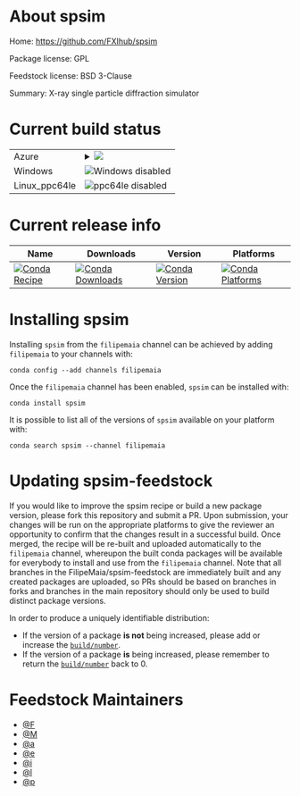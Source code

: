 About spsim
===========

Home: https://github.com/FXIhub/spsim

Package license: GPL

Feedstock license: BSD 3-Clause

Summary: X-ray single particle diffraction simulator



Current build status
====================


<table>
    
  <tr>
    <td>Azure</td>
    <td>
      <details>
        <summary>
          <a href="https://dev.azure.com/FilipeMaia/feedstock-builds/_build/latest?definitionId=&branchName=master">
            <img src="https://dev.azure.com/FilipeMaia/feedstock-builds/_apis/build/status/spsim-feedstock?branchName=master">
          </a>
        </summary>
        <table>
          <thead><tr><th>Variant</th><th>Status</th></tr></thead>
          <tbody><tr>
              <td>linux_cuda_compiler_version10.0python2.7</td>
              <td>
                <a href="https://dev.azure.com/FilipeMaia/feedstock-builds/_build/latest?definitionId=&branchName=master">
                  <img src="https://dev.azure.com/FilipeMaia/feedstock-builds/_apis/build/status/spsim-feedstock?branchName=master&jobName=linux&configuration=linux_cuda_compiler_version10.0python2.7" alt="variant">
                </a>
              </td>
            </tr><tr>
              <td>linux_cuda_compiler_version10.0python3.6</td>
              <td>
                <a href="https://dev.azure.com/FilipeMaia/feedstock-builds/_build/latest?definitionId=&branchName=master">
                  <img src="https://dev.azure.com/FilipeMaia/feedstock-builds/_apis/build/status/spsim-feedstock?branchName=master&jobName=linux&configuration=linux_cuda_compiler_version10.0python3.6" alt="variant">
                </a>
              </td>
            </tr><tr>
              <td>linux_cuda_compiler_version10.0python3.7</td>
              <td>
                <a href="https://dev.azure.com/FilipeMaia/feedstock-builds/_build/latest?definitionId=&branchName=master">
                  <img src="https://dev.azure.com/FilipeMaia/feedstock-builds/_apis/build/status/spsim-feedstock?branchName=master&jobName=linux&configuration=linux_cuda_compiler_version10.0python3.7" alt="variant">
                </a>
              </td>
            </tr><tr>
              <td>linux_cuda_compiler_version10.0python3.8</td>
              <td>
                <a href="https://dev.azure.com/FilipeMaia/feedstock-builds/_build/latest?definitionId=&branchName=master">
                  <img src="https://dev.azure.com/FilipeMaia/feedstock-builds/_apis/build/status/spsim-feedstock?branchName=master&jobName=linux&configuration=linux_cuda_compiler_version10.0python3.8" alt="variant">
                </a>
              </td>
            </tr><tr>
              <td>linux_cuda_compiler_version10.1python2.7</td>
              <td>
                <a href="https://dev.azure.com/FilipeMaia/feedstock-builds/_build/latest?definitionId=&branchName=master">
                  <img src="https://dev.azure.com/FilipeMaia/feedstock-builds/_apis/build/status/spsim-feedstock?branchName=master&jobName=linux&configuration=linux_cuda_compiler_version10.1python2.7" alt="variant">
                </a>
              </td>
            </tr><tr>
              <td>linux_cuda_compiler_version10.1python3.6</td>
              <td>
                <a href="https://dev.azure.com/FilipeMaia/feedstock-builds/_build/latest?definitionId=&branchName=master">
                  <img src="https://dev.azure.com/FilipeMaia/feedstock-builds/_apis/build/status/spsim-feedstock?branchName=master&jobName=linux&configuration=linux_cuda_compiler_version10.1python3.6" alt="variant">
                </a>
              </td>
            </tr><tr>
              <td>linux_cuda_compiler_version10.1python3.7</td>
              <td>
                <a href="https://dev.azure.com/FilipeMaia/feedstock-builds/_build/latest?definitionId=&branchName=master">
                  <img src="https://dev.azure.com/FilipeMaia/feedstock-builds/_apis/build/status/spsim-feedstock?branchName=master&jobName=linux&configuration=linux_cuda_compiler_version10.1python3.7" alt="variant">
                </a>
              </td>
            </tr><tr>
              <td>linux_cuda_compiler_version10.1python3.8</td>
              <td>
                <a href="https://dev.azure.com/FilipeMaia/feedstock-builds/_build/latest?definitionId=&branchName=master">
                  <img src="https://dev.azure.com/FilipeMaia/feedstock-builds/_apis/build/status/spsim-feedstock?branchName=master&jobName=linux&configuration=linux_cuda_compiler_version10.1python3.8" alt="variant">
                </a>
              </td>
            </tr><tr>
              <td>linux_cuda_compiler_version10.2python2.7</td>
              <td>
                <a href="https://dev.azure.com/FilipeMaia/feedstock-builds/_build/latest?definitionId=&branchName=master">
                  <img src="https://dev.azure.com/FilipeMaia/feedstock-builds/_apis/build/status/spsim-feedstock?branchName=master&jobName=linux&configuration=linux_cuda_compiler_version10.2python2.7" alt="variant">
                </a>
              </td>
            </tr><tr>
              <td>linux_cuda_compiler_version10.2python3.6</td>
              <td>
                <a href="https://dev.azure.com/FilipeMaia/feedstock-builds/_build/latest?definitionId=&branchName=master">
                  <img src="https://dev.azure.com/FilipeMaia/feedstock-builds/_apis/build/status/spsim-feedstock?branchName=master&jobName=linux&configuration=linux_cuda_compiler_version10.2python3.6" alt="variant">
                </a>
              </td>
            </tr><tr>
              <td>linux_cuda_compiler_version10.2python3.7</td>
              <td>
                <a href="https://dev.azure.com/FilipeMaia/feedstock-builds/_build/latest?definitionId=&branchName=master">
                  <img src="https://dev.azure.com/FilipeMaia/feedstock-builds/_apis/build/status/spsim-feedstock?branchName=master&jobName=linux&configuration=linux_cuda_compiler_version10.2python3.7" alt="variant">
                </a>
              </td>
            </tr><tr>
              <td>linux_cuda_compiler_version10.2python3.8</td>
              <td>
                <a href="https://dev.azure.com/FilipeMaia/feedstock-builds/_build/latest?definitionId=&branchName=master">
                  <img src="https://dev.azure.com/FilipeMaia/feedstock-builds/_apis/build/status/spsim-feedstock?branchName=master&jobName=linux&configuration=linux_cuda_compiler_version10.2python3.8" alt="variant">
                </a>
              </td>
            </tr><tr>
              <td>linux_cuda_compiler_version9.2python2.7</td>
              <td>
                <a href="https://dev.azure.com/FilipeMaia/feedstock-builds/_build/latest?definitionId=&branchName=master">
                  <img src="https://dev.azure.com/FilipeMaia/feedstock-builds/_apis/build/status/spsim-feedstock?branchName=master&jobName=linux&configuration=linux_cuda_compiler_version9.2python2.7" alt="variant">
                </a>
              </td>
            </tr><tr>
              <td>linux_cuda_compiler_version9.2python3.6</td>
              <td>
                <a href="https://dev.azure.com/FilipeMaia/feedstock-builds/_build/latest?definitionId=&branchName=master">
                  <img src="https://dev.azure.com/FilipeMaia/feedstock-builds/_apis/build/status/spsim-feedstock?branchName=master&jobName=linux&configuration=linux_cuda_compiler_version9.2python3.6" alt="variant">
                </a>
              </td>
            </tr><tr>
              <td>linux_cuda_compiler_version9.2python3.7</td>
              <td>
                <a href="https://dev.azure.com/FilipeMaia/feedstock-builds/_build/latest?definitionId=&branchName=master">
                  <img src="https://dev.azure.com/FilipeMaia/feedstock-builds/_apis/build/status/spsim-feedstock?branchName=master&jobName=linux&configuration=linux_cuda_compiler_version9.2python3.7" alt="variant">
                </a>
              </td>
            </tr><tr>
              <td>linux_cuda_compiler_version9.2python3.8</td>
              <td>
                <a href="https://dev.azure.com/FilipeMaia/feedstock-builds/_build/latest?definitionId=&branchName=master">
                  <img src="https://dev.azure.com/FilipeMaia/feedstock-builds/_apis/build/status/spsim-feedstock?branchName=master&jobName=linux&configuration=linux_cuda_compiler_version9.2python3.8" alt="variant">
                </a>
              </td>
            </tr><tr>
              <td>linux_cuda_compiler_versionNonepython2.7</td>
              <td>
                <a href="https://dev.azure.com/FilipeMaia/feedstock-builds/_build/latest?definitionId=&branchName=master">
                  <img src="https://dev.azure.com/FilipeMaia/feedstock-builds/_apis/build/status/spsim-feedstock?branchName=master&jobName=linux&configuration=linux_cuda_compiler_versionNonepython2.7" alt="variant">
                </a>
              </td>
            </tr><tr>
              <td>linux_cuda_compiler_versionNonepython3.6</td>
              <td>
                <a href="https://dev.azure.com/FilipeMaia/feedstock-builds/_build/latest?definitionId=&branchName=master">
                  <img src="https://dev.azure.com/FilipeMaia/feedstock-builds/_apis/build/status/spsim-feedstock?branchName=master&jobName=linux&configuration=linux_cuda_compiler_versionNonepython3.6" alt="variant">
                </a>
              </td>
            </tr><tr>
              <td>linux_cuda_compiler_versionNonepython3.7</td>
              <td>
                <a href="https://dev.azure.com/FilipeMaia/feedstock-builds/_build/latest?definitionId=&branchName=master">
                  <img src="https://dev.azure.com/FilipeMaia/feedstock-builds/_apis/build/status/spsim-feedstock?branchName=master&jobName=linux&configuration=linux_cuda_compiler_versionNonepython3.7" alt="variant">
                </a>
              </td>
            </tr><tr>
              <td>linux_cuda_compiler_versionNonepython3.8</td>
              <td>
                <a href="https://dev.azure.com/FilipeMaia/feedstock-builds/_build/latest?definitionId=&branchName=master">
                  <img src="https://dev.azure.com/FilipeMaia/feedstock-builds/_apis/build/status/spsim-feedstock?branchName=master&jobName=linux&configuration=linux_cuda_compiler_versionNonepython3.8" alt="variant">
                </a>
              </td>
            </tr><tr>
              <td>osx_python2.7</td>
              <td>
                <a href="https://dev.azure.com/FilipeMaia/feedstock-builds/_build/latest?definitionId=&branchName=master">
                  <img src="https://dev.azure.com/FilipeMaia/feedstock-builds/_apis/build/status/spsim-feedstock?branchName=master&jobName=osx&configuration=osx_python2.7" alt="variant">
                </a>
              </td>
            </tr><tr>
              <td>osx_python3.6</td>
              <td>
                <a href="https://dev.azure.com/FilipeMaia/feedstock-builds/_build/latest?definitionId=&branchName=master">
                  <img src="https://dev.azure.com/FilipeMaia/feedstock-builds/_apis/build/status/spsim-feedstock?branchName=master&jobName=osx&configuration=osx_python3.6" alt="variant">
                </a>
              </td>
            </tr><tr>
              <td>osx_python3.7</td>
              <td>
                <a href="https://dev.azure.com/FilipeMaia/feedstock-builds/_build/latest?definitionId=&branchName=master">
                  <img src="https://dev.azure.com/FilipeMaia/feedstock-builds/_apis/build/status/spsim-feedstock?branchName=master&jobName=osx&configuration=osx_python3.7" alt="variant">
                </a>
              </td>
            </tr><tr>
              <td>osx_python3.8</td>
              <td>
                <a href="https://dev.azure.com/FilipeMaia/feedstock-builds/_build/latest?definitionId=&branchName=master">
                  <img src="https://dev.azure.com/FilipeMaia/feedstock-builds/_apis/build/status/spsim-feedstock?branchName=master&jobName=osx&configuration=osx_python3.8" alt="variant">
                </a>
              </td>
            </tr>
          </tbody>
        </table>
      </details>
    </td>
  </tr>
  <tr>
    <td>Windows</td>
    <td>
      <img src="https://img.shields.io/badge/Windows-disabled-lightgrey.svg" alt="Windows disabled">
    </td>
  </tr>
  <tr>
    <td>Linux_ppc64le</td>
    <td>
      <img src="https://img.shields.io/badge/ppc64le-disabled-lightgrey.svg" alt="ppc64le disabled">
    </td>
  </tr>
</table>

Current release info
====================

| Name | Downloads | Version | Platforms |
| --- | --- | --- | --- |
| [![Conda Recipe](https://img.shields.io/badge/recipe-spsim-green.svg)](https://anaconda.org/filipemaia/spsim) | [![Conda Downloads](https://img.shields.io/conda/dn/filipemaia/spsim.svg)](https://anaconda.org/filipemaia/spsim) | [![Conda Version](https://img.shields.io/conda/vn/filipemaia/spsim.svg)](https://anaconda.org/filipemaia/spsim) | [![Conda Platforms](https://img.shields.io/conda/pn/filipemaia/spsim.svg)](https://anaconda.org/filipemaia/spsim) |

Installing spsim
================

Installing `spsim` from the `filipemaia` channel can be achieved by adding `filipemaia` to your channels with:

```
conda config --add channels filipemaia
```

Once the `filipemaia` channel has been enabled, `spsim` can be installed with:

```
conda install spsim
```

It is possible to list all of the versions of `spsim` available on your platform with:

```
conda search spsim --channel filipemaia
```




Updating spsim-feedstock
========================

If you would like to improve the spsim recipe or build a new
package version, please fork this repository and submit a PR. Upon submission,
your changes will be run on the appropriate platforms to give the reviewer an
opportunity to confirm that the changes result in a successful build. Once
merged, the recipe will be re-built and uploaded automatically to the
`filipemaia` channel, whereupon the built conda packages will be available for
everybody to install and use from the `filipemaia` channel.
Note that all branches in the FilipeMaia/spsim-feedstock are
immediately built and any created packages are uploaded, so PRs should be based
on branches in forks and branches in the main repository should only be used to
build distinct package versions.

In order to produce a uniquely identifiable distribution:
 * If the version of a package **is not** being increased, please add or increase
   the [``build/number``](https://conda.io/docs/user-guide/tasks/build-packages/define-metadata.html#build-number-and-string).
 * If the version of a package **is** being increased, please remember to return
   the [``build/number``](https://conda.io/docs/user-guide/tasks/build-packages/define-metadata.html#build-number-and-string)
   back to 0.

Feedstock Maintainers
=====================

* [@F](https://github.com/F/)
* [@M](https://github.com/M/)
* [@a](https://github.com/a/)
* [@e](https://github.com/e/)
* [@i](https://github.com/i/)
* [@l](https://github.com/l/)
* [@p](https://github.com/p/)


